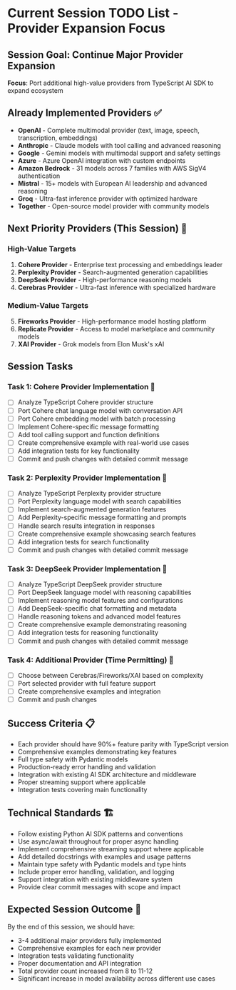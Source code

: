 # Current Session TODO List - Provider Expansion Focus

## Session Goal: Continue Major Provider Expansion
**Focus**: Port additional high-value providers from TypeScript AI SDK to expand ecosystem

## Already Implemented Providers ✅
- **OpenAI** - Complete multimodal provider (text, image, speech, transcription, embeddings)
- **Anthropic** - Claude models with tool calling and advanced reasoning
- **Google** - Gemini models with multimodal support and safety settings
- **Azure** - Azure OpenAI integration with custom endpoints
- **Amazon Bedrock** - 31 models across 7 families with AWS SigV4 authentication
- **Mistral** - 15+ models with European AI leadership and advanced reasoning
- **Groq** - Ultra-fast inference provider with optimized hardware
- **Together** - Open-source model provider with community models

## Next Priority Providers (This Session) 🎯

### High-Value Targets
1. **Cohere Provider** - Enterprise text processing and embeddings leader
2. **Perplexity Provider** - Search-augmented generation capabilities  
3. **DeepSeek Provider** - High-performance reasoning models
4. **Cerebras Provider** - Ultra-fast inference with specialized hardware

### Medium-Value Targets  
5. **Fireworks Provider** - High-performance model hosting platform
6. **Replicate Provider** - Access to model marketplace and community models
7. **XAI Provider** - Grok models from Elon Musk's xAI

## Session Tasks

### Task 1: Cohere Provider Implementation 🎯
- [ ] Analyze TypeScript Cohere provider structure
- [ ] Port Cohere chat language model with conversation API
- [ ] Port Cohere embedding model with batch processing
- [ ] Implement Cohere-specific message formatting
- [ ] Add tool calling support and function definitions
- [ ] Create comprehensive example with real-world use cases
- [ ] Add integration tests for key functionality
- [ ] Commit and push changes with detailed commit message

### Task 2: Perplexity Provider Implementation 🎯  
- [ ] Analyze TypeScript Perplexity provider structure
- [ ] Port Perplexity language model with search capabilities
- [ ] Implement search-augmented generation features
- [ ] Add Perplexity-specific message formatting and prompts
- [ ] Handle search results integration in responses
- [ ] Create comprehensive example showcasing search features
- [ ] Add integration tests for search functionality
- [ ] Commit and push changes with detailed commit message

### Task 3: DeepSeek Provider Implementation 🎯
- [ ] Analyze TypeScript DeepSeek provider structure  
- [ ] Port DeepSeek language model with reasoning capabilities
- [ ] Implement reasoning model features and configurations
- [ ] Add DeepSeek-specific chat formatting and metadata
- [ ] Handle reasoning tokens and advanced model features
- [ ] Create comprehensive example demonstrating reasoning
- [ ] Add integration tests for reasoning functionality
- [ ] Commit and push changes with detailed commit message

### Task 4: Additional Provider (Time Permitting) 🎯
- [ ] Choose between Cerebras/Fireworks/XAI based on complexity
- [ ] Port selected provider with full feature support
- [ ] Create comprehensive examples and integration
- [ ] Commit and push changes

## Success Criteria 📋
- Each provider should have 90%+ feature parity with TypeScript version
- Comprehensive examples demonstrating key features
- Full type safety with Pydantic models
- Production-ready error handling and validation
- Integration with existing AI SDK architecture and middleware
- Proper streaming support where applicable
- Integration tests covering main functionality

## Technical Standards 🏗️
- Follow existing Python AI SDK patterns and conventions
- Use async/await throughout for proper async handling
- Implement comprehensive streaming support where applicable
- Add detailed docstrings with examples and usage patterns
- Maintain type safety with Pydantic models and type hints
- Include proper error handling, validation, and logging
- Support integration with existing middleware system
- Provide clear commit messages with scope and impact

## Expected Session Outcome 🎯
By the end of this session, we should have:
- 3-4 additional major providers fully implemented
- Comprehensive examples for each new provider
- Integration tests validating functionality
- Proper documentation and API integration
- Total provider count increased from 8 to 11-12
- Significant increase in model availability across different use cases